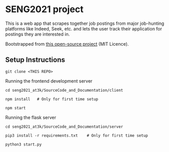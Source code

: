 # SENG2021 project

This is a web app that scrapes together job postings from major job-hunting platforms like Indeed, Seek, etc. and lets the user track their application for postings they are interested in. 

Bootstrapped from <a href="https://flatlogic.com/templates/react-material-admin/demo">this open-source project</a> (MIT Licence).

## Setup Instructions


```
git clone <THIS REPO>
```

Running the frontend development server

```
cd seng2021_at3k/SourceCode_and_Documentation/client

npm install   # Only for first time setup

npm start
```

Running the flask server
```
cd seng2021_at3k/SourceCode_and_Documentation/server

pip3 install -r requirements.txt    # Only for first time setup

python3 start.py
``` 



